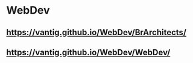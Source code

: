 # WebDev
https://vantig.github.io/WebDev/BrArchitects/
---
https://vantig.github.io/WebDev/WebDev/
---


